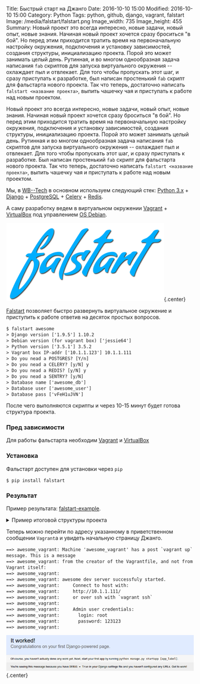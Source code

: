 Title: Быстрый старт на Джанго
Date: 2016-10-10 15:00
Modified: 2016-10-10 15:00
Category: Python
Tags: python, github, django, vagrant, falstart
Image: /media/falstart/falstart.png
Image_width: 735
Image_height: 455
Summary:
    Новый проект это всегда интересно, новые задачи, новый опыт,
    новые знания. Начиная новый проект хочется сразу броситься "в бой".
    Но перед этим приходится тратить время на первоначальную настройку
    окружения, подключения и установку зависимостей, создания структуры,
    инициализацию проекта. Порой это может занимать целый день. Рутинная,
    и во многом однообразная задача написания `fab` скриптов для запуска
    виртуального окружения -- охлаждает пыл и отвлекает. Для того чтобы
    пропускать этот шаг, и сразу приступать к разработке, был написан
    простенький `fab` скрипт для фальстарта нового проекта.
    Так что теперь, достаточно написать `falstart <название проекта>`,
    выпить чашечку чая и приступать к работе над новым проектом.

Новый проект это всегда интересно, новые задачи, новый опыт, новые знания.
Начиная новый проект хочется сразу броситься "в бой". Но перед этим приходится
тратить время на первоначальную настройку окружения, подключения и установку
зависимостей, создания структуры, инициализацию проекта. Порой это может
занимать целый день. Рутинная и во многом однообразная задача написания `fab`
скриптов для запуска виртуального окружения -- охлаждает пыл и отвлекает.
Для того чтобы пропускать этот шаг, и сразу приступать к разработке.
Был написан простенький `fab` скрипт для фальстарта нового проекта.
Так что теперь, достаточно написать `falstart <название проекта>`,
выпить чашечку чая и приступать к работе над новым проектом.

Мы, в [WB--Tech](http://wbtech.pro/) в основном используем следующий стек:
[Python 3.x](https://www.python.org/) + [Django](https://www.djangoproject.com/) +
[PostgreSQL](https://www.postgresql.org/) + [Celery](http://www.celeryproject.org/) +
[Redis](http://redis.io/).

А саму разработку ведем в виртуальном окружении [Vagrant](vagrantup.com) +
[VirtualBox](https://www.virtualbox.org/) под управлением
[OS Debian](https://www.debian.org/index.html).

![falstart](/media/falstart/fs-logo.png){.center}

[Falstart](https://github.com/Samael500/falstart) позволяет быстро развернуть
виртуальное окружение и приступить к работе ответив на десяток простых вопросов.

```Shell
$ falstart awesome
> Django version ['1.9.5'] 1.10.2
> Debian version (for vagrant box) ['jessie64']
> Python version ['3.5.1'] 3.5.2
> Vagrant box IP-addr ['10.1.1.123'] 10.1.1.111
> Do you nead a POSTGRES? [Y/n]
> Do you nead a CELERY? [y/N] y
> Do you nead a REDIS? [y/N] y
> Do you nead a SENTRY? [y/N]
> Database name ['awesome_db']
> Database user ['awesome_user']
> Database pass ['vFeH1uJVN']
```

После чего выполняются скрипты и через 10-15 минут будет готова структура проекта.

### Пред зависимости
Для работы фальстарта необходим [Vagrant](vagrantup.com) и [VirtualBox](https://www.virtualbox.org/)

### Установка
Фальстарт доступен для установки через `pip`

```shell
$ pip install falstart
```

### Результат

Пример результата: [falstart-example](https://github.com/Samael500/falstart-example).

<details>
    <summary>Пример итоговой структуры проекта</summary>
```shell
$ tree
.
├── awesome
│   ├── celery.py
│   ├── __init__.py
│   ├── __pycache__
│   │   ├── celery.cpython-35.pyc
│   │   ├── __init__.cpython-35.pyc
│   │   ├── settings.cpython-35.pyc
│   │   ├── settings_local.cpython-35.pyc
│   │   ├── urls.cpython-35.pyc
│   │   └── wsgi.cpython-35.pyc
│   ├── settings_local.py
│   ├── settings_local.py.example
│   ├── settings.py
│   ├── static
│   │   └── admin
│   │       ├── css
│   │       │   ├── base.css
│   │       │   ├── changelists.css
│   │       │   ├── dashboard.css
│   │       │   ├── fonts.css
│   │       │   ├── forms.css
│   │       │   ├── login.css
│   │       │   ├── rtl.css
│   │       │   └── widgets.css
│   │       ├── fonts
│   │       │   ├── LICENSE.txt
│   │       │   ├── README.txt
│   │       │   ├── Roboto-Bold-webfont.woff
│   │       │   ├── Roboto-Light-webfont.woff
│   │       │   └── Roboto-Regular-webfont.woff
│   │       ├── img
│   │       │   ├── calendar-icons.svg
│   │       │   ├── gis
│   │       │   │   ├── move_vertex_off.svg
│   │       │   │   └── move_vertex_on.svg
│   │       │   ├── icon-addlink.svg
│   │       │   ├── icon-alert.svg
│   │       │   ├── icon-calendar.svg
│   │       │   ├── icon-changelink.svg
│   │       │   ├── icon-clock.svg
│   │       │   ├── icon-deletelink.svg
│   │       │   ├── icon-no.svg
│   │       │   ├── icon-unknown-alt.svg
│   │       │   ├── icon-unknown.svg
│   │       │   ├── icon-yes.svg
│   │       │   ├── inline-delete.svg
│   │       │   ├── LICENSE
│   │       │   ├── README.txt
│   │       │   ├── search.svg
│   │       │   ├── selector-icons.svg
│   │       │   ├── sorting-icons.svg
│   │       │   ├── tooltag-add.svg
│   │       │   └── tooltag-arrowright.svg
│   │       └── js
│   │           ├── actions.js
│   │           ├── actions.min.js
│   │           ├── admin
│   │           │   ├── DateTimeShortcuts.js
│   │           │   └── RelatedObjectLookups.js
│   │           ├── calendar.js
│   │           ├── cancel.js
│   │           ├── change_form.js
│   │           ├── collapse.js
│   │           ├── collapse.min.js
│   │           ├── core.js
│   │           ├── inlines.js
│   │           ├── inlines.min.js
│   │           ├── jquery.init.js
│   │           ├── popup_response.js
│   │           ├── prepopulate_init.js
│   │           ├── prepopulate.js
│   │           ├── prepopulate.min.js
│   │           ├── SelectBox.js
│   │           ├── SelectFilter2.js
│   │           ├── timeparse.js
│   │           ├── urlify.js
│   │           └── vendor
│   │               ├── jquery
│   │               │   ├── jquery.js
│   │               │   ├── jquery.min.js
│   │               │   └── LICENSE-JQUERY.txt
│   │               └── xregexp
│   │                   ├── LICENSE-XREGEXP.txt
│   │                   ├── xregexp.js
│   │                   └── xregexp.min.js
│   ├── urls.py
│   └── wsgi.py
├── Makefile
├── manage.py
├── provision
│   ├── fabric_provisioner.py
│   ├── fabric_provisioner.pyc
│   └── templates
│       ├── environment.j2
│       ├── locale.gen.j2
│       └── nginx-host.j2
├── requirements-remote.txt
├── requirements.txt
├── Vagrantfile
├── var
│   ├── celery_awesome_worker.log
│   ├── celery_awesome_worker.pid
│   ├── celerybeat-schedule
│   └── gunicorn.pid
└── wheels
    ├── amqp-1.4.9-py2.py3-none-any.whl
    ├── anyjson-0.3.3-py3-none-any.whl
    ├── billiard-3.3.0.23-py3-none-any.whl
    ├── celery-3.1.23-py2.py3-none-any.whl
    ├── coverage-4.2-cp35-cp35m-linux_x86_64.whl
    ├── coverage_badge-0.1.2-py3-none-any.whl
    ├── Django-1.10.2-py2.py3-none-any.whl
    ├── django_rainbowtests-0.5.1-py3-none-any.whl
    ├── gunicorn-19.4.5-py2.py3-none-any.whl
    ├── kombu-3.0.37-py2.py3-none-any.whl
    ├── mccabe-0.4.0-py2.py3-none-any.whl
    ├── pep257-0.7.0-py2.py3-none-any.whl
    ├── pep8-1.7.0-py2.py3-none-any.whl
    ├── psycopg2-2.6.1-cp35-cp35m-linux_x86_64.whl
    ├── pyflakes-1.0.0-py2.py3-none-any.whl
    ├── pylama-7.0.7-py2.py3-none-any.whl
    ├── pytz-2016.7-py2.py3-none-any.whl
    └── redis-2.10.5-py2.py3-none-any.whl
```
</details>

Теперь можно перейти по адресу указанному в приветственном сообщении `Vagrant`а
и увидеть начальную страницу Джанго.

```shell
==> awesome_vagrant: Machine 'awesome_vagrant' has a post `vagrant up` message. This is a message
==> awesome_vagrant: from the creator of the Vagrantfile, and not from Vagrant itself:
==> awesome_vagrant:
==> awesome_vagrant: awesome dev server successfuly started.
==> awesome_vagrant:     Connect to host with:
==> awesome_vagrant:     http://10.1.1.111/
==> awesome_vagrant:     or over ssh with `vagrant ssh`
==> awesome_vagrant:
==> awesome_vagrant:     Admin user credentials:
==> awesome_vagrant:       login: root
==> awesome_vagrant:       password: 123123
==> awesome_vagrant:
```

![init app](/media/falstart/init_app.png){.center}
